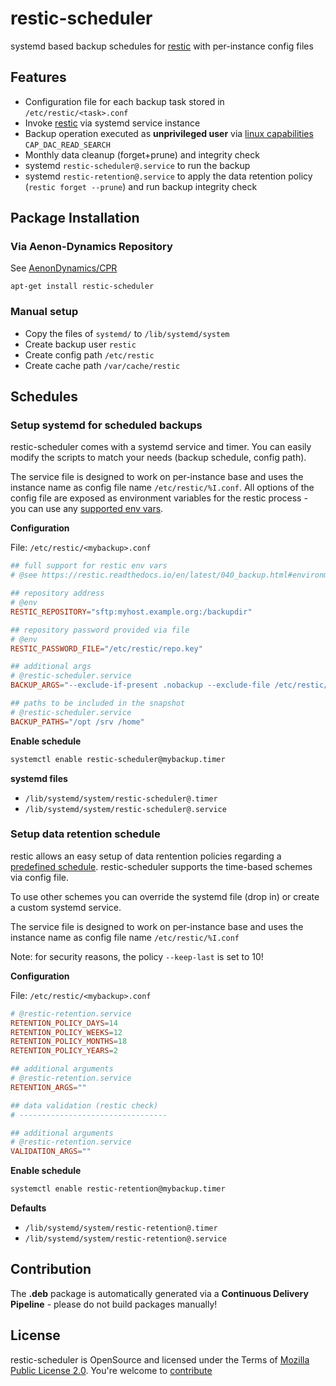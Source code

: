 restic-scheduler
=============================

systemd based backup schedules for [restic](https://restic.net/) with per-instance config files

## Features ##

* Configuration file for each backup task stored in  `/etc/restic/<task>.conf`
* Invoke [restic](https://restic.net/) via systemd service instance
* Backup operation executed as **unprivileged user** via [linux capabilities](https://linux.die.net/man/7/capabilities) `CAP_DAC_READ_SEARCH`
* Monthly data cleanup (forget+prune) and integrity check
* systemd `restic-scheduler@.service` to run the backup
* systemd `restic-retention@.service` to apply the data retention policy (`restic forget --prune`) and run backup integrity check

## Package Installation ##

### Via Aenon-Dynamics Repository ###

See [AenonDynamics/CPR](https://github.com/AenonDynamics/CPR#debian-packages)

```
apt-get install restic-scheduler
```

### Manual setup ###

* Copy the files of `systemd/` to `/lib/systemd/system`
* Create backup user `restic`
* Create config path `/etc/restic`
* Create cache path `/var/cache/restic`

## Schedules ##

### Setup systemd for scheduled backups ###

restic-scheduler comes with a systemd service and timer. You can easily modify the scripts to match your needs (backup schedule, config path).

The service file is designed to work on per-instance base and uses the instance name as config file name `/etc/restic/%I.conf`.
All options of the config file are exposed as environment variables for the restic process - you can use any [supported env vars](https://restic.readthedocs.io/en/latest/040_backup.html#environment-variables).

**Configuration**

File: `/etc/restic/<mybackup>.conf`

```conf
## full support for restic env vars
# @see https://restic.readthedocs.io/en/latest/040_backup.html#environment-variables

## repository address
# @env
RESTIC_REPOSITORY="sftp:myhost.example.org:/backupdir"

## repository password provided via file
# @env
RESTIC_PASSWORD_FILE="/etc/restic/repo.key"

## additional args
# @restic-scheduler.service
BACKUP_ARGS="--exclude-if-present .nobackup --exclude-file /etc/restic/exclude.list"

## paths to be included in the snapshot
# @restic-scheduler.service
BACKUP_PATHS="/opt /srv /home"
```

**Enable schedule**

```bash
systemctl enable restic-scheduler@mybackup.timer
```

**systemd files**

* `/lib/systemd/system/restic-scheduler@.timer`
* `/lib/systemd/system/restic-scheduler@.service`


### Setup data retention schedule ###

restic allows an easy setup of data rentention policies regarding a [predefined schedule](https://restic.readthedocs.io/en/latest/060_forget.html#removing-snapshots-according-to-a-policy). restic-scheduler supports the time-based schemes via config file.

To use other schemes you can override the systemd file (drop in) or create a custom systemd service.

The service file is designed to work on per-instance base and uses the instance name as config file name `/etc/restic/%I.conf`

Note: for security reasons, the policy `--keep-last` is set to 10!



**Configuration**

File: `/etc/restic/<mybackup>.conf`

```conf
# @restic-retention.service
RETENTION_POLICY_DAYS=14
RETENTION_POLICY_WEEKS=12
RETENTION_POLICY_MONTHS=18
RETENTION_POLICY_YEARS=2

## additional arguments
# @restic-retention.service
RETENTION_ARGS=""

## data validation (restic check)
# ---------------------------------

## additional arguments
# @restic-retention.service
VALIDATION_ARGS=""
```

**Enable schedule**

```bash
systemctl enable restic-retention@mybackup.timer
```

**Defaults**

* `/lib/systemd/system/restic-retention@.timer`
* `/lib/systemd/system/restic-retention@.service`

## Contribution ##

The **.deb** package is automatically generated via a **Continuous Delivery Pipeline** - please do not build packages manually!

## License ##
restic-scheduler is OpenSource and licensed under the Terms of [Mozilla Public License 2.0](https://opensource.org/licenses/MPL-2.0). You're welcome to [contribute](docs/CONTRIBUTING.md)